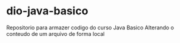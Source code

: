 # dio-java-basico
Repositorio para armazer codigo do curso Java Basico
Alterando o conteudo de um arquivo de forma local